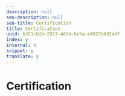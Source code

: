 ```yaml
---
description: null
seo-description: null
seo-title: Certification
title: Certification
uuid: b321cb2a-2917-4d7a-be5a-e4927e8d2adf
index: y
internal: n
snippet: y
translate: y
---
```


# Certification

